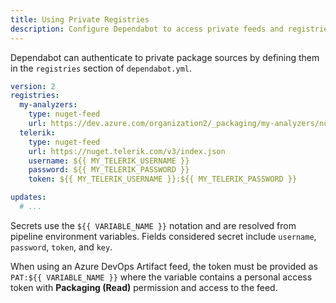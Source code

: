 ```yaml
---
title: Using Private Registries
description: Configure Dependabot to access private feeds and registries.
---
```


Dependabot can authenticate to private package sources by defining them in the `registries` section of `dependabot.yml`.

```yml
version: 2
registries:
  my-analyzers:
    type: nuget-feed
    url: https://dev.azure.com/organization2/_packaging/my-analyzers/nuget/v3/index.json
  telerik:
    type: nuget-feed
    url: https://nuget.telerik.com/v3/index.json
    username: ${{ MY_TELERIK_USERNAME }}
    password: ${{ MY_TELERIK_PASSWORD }}
    token: ${{ MY_TELERIK_USERNAME }}:${{ MY_TELERIK_PASSWORD }}

updates:
  # ...
```

Secrets use the `${{ VARIABLE_NAME }}` notation and are resolved from pipeline environment variables. Fields considered secret include `username`, `password`, `token`, and `key`.

When using an Azure DevOps Artifact feed, the token must be provided as `PAT:${{ VARIABLE_NAME }}` where the variable contains a personal access token with **Packaging (Read)** permission and access to the feed.

